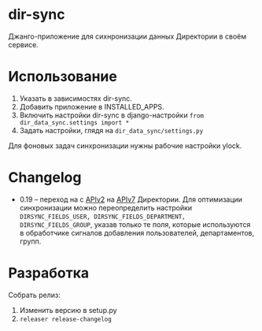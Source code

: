 # dir-sync

Джанго-приложение для сихнронизации данных Директории в своём сервисе.

# Использование

1. Указать в зависимостях dir-sync.
2. Добавить приложение в INSTALLED_APPS.
3. Включить настройки dir-sync в django-настройки `from dir_data_sync.settings import *`
4. Задать настройки, глядя на `dir_data_sync/settings.py`

Для фоновых задач синхронизации нужны рабочие настройки ylock.

# Changelog

* 0.19 – переход на с
[APIv2](https://api.directory.ws.yandex.ru/docs/api-changelog.html#v2-2017-03-01-yandex-directory-0-166) на
[APIv7](https://api.directory.ws.yandex.ru/docs/api-changelog.html#v7-2017-10-31-yandex-directory-0-195-0) Директории.
Для оптимизации синхронизации можно переопределить настройки `DIRSYNC_FIELDS_USER, DIRSYNC_FIELDS_DEPARTMENT, DIRSYNC_FIELDS_GROUP`,
указав только те поля, которые используются в обработчике сигналов добавления пользователей, департаментов, групп.

# Разработка

Собрать релиз:
1. Изменить версию в setup.py
2. `releaser release-changelog`


